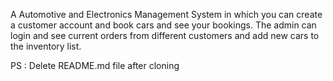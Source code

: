 
A Automotive and Electronics Management System in which you can create a customer account and book cars and see your bookings.
The admin can login and see current orders from different customers and add new cars to the inventory list.


PS : Delete README.md file after cloning
